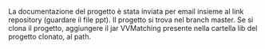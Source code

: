 La documentazione del progetto è stata inviata per email insieme al link repository (guardare il file ppt).
Il progetto si trova nel branch master.
Se si clona il progetto, aggiungere il jar VVMatching presente nella cartella lib del progetto clonato, al path.
